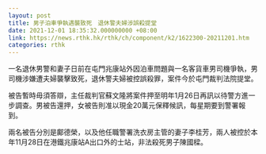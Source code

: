 ```yaml
---
layout: post
title: 男子泊車爭執遇襲致死　退休警夫婦涉誤殺提堂
date: 2021-12-01 18:35:32.000000000 +08:00
link: https://news.rthk.hk/rthk/ch/component/k2/1622300-20211201.htm
categories: rthk
---
```


一名退休男警和妻子日前在屯門兆康站外因泊車問題與一名客貨車男司機爭執，男司機涉嫌遭夫婦襲擊致死，退休警夫婦被控誤殺罪，案件今於屯門裁判法院提堂。

被告暫時毋須答辯，主任裁判官蘇文隆將案件押至明年1月26日再訊以待警方進一步調查。男被告還押，女被告則准以現金20萬元保釋候訊，每星期要到警署報到。

兩名被告分別是鄺德榮，以及他任職警署洗衣房主管的妻子李桂芳，兩人被控於本年11月28日在港鐵兆康站A出口外的士站，非法殺死男子陳國樑。
